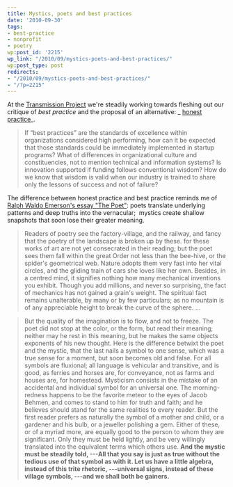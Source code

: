 ```yaml
---
title: Mystics, poets and best practices
date: '2010-09-30'
tags:
- best-practice
- nonprofit
- poetry
wp:post_id: '2215'
wp_link: "/2010/09/mystics-poets-and-best-practices/"
wp:post_type: post
redirects:
- "/2010/09/mystics-poets-and-best-practices/"
- "/?p=2215"
---
```


At the [Transmission Project](http://transmissionproject.org/) we're steadily working towards fleshing out our critique of _best practice_ and the proposal of an alternative: _ [honest practice](http://transmissionproject.org/current/2010/9/revisiting-honest-practice)_.

> If “best practices” are the standards of excellence within organizations considered high performing, how can it be expected that those standards could be immediately implemented in startup programs? What of differences in organizational culture and constituencies, not to mention technical and information systems? Is innovation supported if funding follows conventional wisdom? How do we know that wisdom is valid when our industry is trained to share only the lessons of success and not of failure?

The difference between honest practice and best practice reminds me of [Ralph Waldo Emerson's essay "The Poet"](http://www.vcu.edu/engweb/transcendentalism/authors/emerson/essays/poettext.html): poets translate underlying patterns and deep truths into the vernacular;  mystics create shallow snapshots that soon lose their greater meaning.

> Readers of poetry see the factory-village, and the railway, and fancy that the poetry of the landscape is broken up by these. for these works of art are not yet consecrated in their reading; but the poet sees them fall within the great Order not less than the bee-hive, or the spider's geometrical web. Nature adopts them very fast into her vital circles, and the gliding train of cars she loves like her own. Besides, in a centred mind, it signifies nothing how many mechanical inventions you exhibit. Though you add millions, and never so surprising, the fact of mechanics has not gained a grain's weight. The spiritual fact remains unalterable, by many or by few particulars; as no mountain is of any appreciable height to break the curve of the sphere. ...

>

> But the quality of the imagination is to flow, and not to freeze. The poet did not stop at the color, or the form, but read their meaning; neither may he rest in this meaning, but he makes the same objects exponents of his new thought. Here is the difference betwixt the poet and the mystic, that the last nails a symbol to one sense, which was a true sense for a moment, but soon becomes old and false. For all symbols are fluxional; all language is vehicular and transitive, and is good, as ferries and horses are, for conveyance, not as farms and houses are, for homestead. Mysticism consists in the mistake of an accidental and individual symbol for an universal one. The morning-redness happens to be the favorite meteor to the eyes of Jacob Behmen, and comes to stand to him for truth and faith; and he believes should stand for the same realities to every reader. But the first reader prefers as naturally the symbol of a mother and child, or a gardener and his bulb, or a jeweller polishing a gem. Either of these, or of a myriad more, are equally good to the person to whom they are significant. Only they must be held lightly, and be very willingly translated into the equivalent terms which others use. **And the mystic must be steadily told, ---All that you say is just as true without the tedious use of that symbol as with it. Let us have a little algebra, instead of this trite rhetoric, ---universal signs, instead of these village symbols, ---and we shall both be gainers.**
